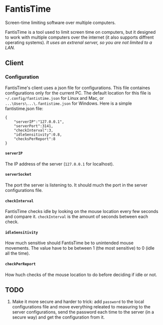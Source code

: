 # FantisTime
Screen-time limiting software over multiple computers.

FantisTime is a tool used to limit screen time on computers, but it designed to work with multiple computers over the internet (it also supports diffrent operating systems).
_It uses an extrenal server, so you are not limited to a LAN._

## Client
### Configuration
FantisTime's client uses a json file for configurations. This file containes configurations only for the current PC. The default location for this file is `~/.config/fantistime.json` for Linux and Mac, or `...\Users\...\.fantistime.json` for Windows.
Here is a simple fantistime.json file:
```
{
    "serverIP":"127.0.0.1",
    "serverPort":3141,
    "checkInterval":3,
    "idleSensitivity":0.8,
    "checksPerReport":8
}
```
#### `serverIP`
The IP address of the server (`127.0.0.1` for localhost). 
#### `serverSocket`
The port the server is listening to. It should much the port in the server configurations file.
#### `checkInterval`
FantisTime checks idle by looking on the mouse location every few seconds and compare it. `checkInterval` is the amount of seconds between each check.
#### `idleSensitivity`
How much sensitive should FantisTime be to unintended mouse movements. The value have to be between 1 (the most sensitive) to 0 (idle all the time).
#### `checkPerReport`
How huch checks of the mouse location to do before deciding if idle or not.

## TODO
1. Make it more secure and harder to trick: add `password` to the local configurations file and move everything releated to measuring to the server configurations, send the password each time to the server (in a secure way) and get the configuration from it.

